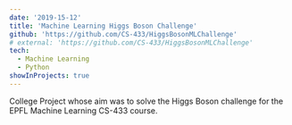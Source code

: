 ```yaml
---
date: '2019-15-12'
title: 'Machine Learning Higgs Boson Challenge'
github: 'https://github.com/CS-433/HiggsBosonMLChallenge'
# external: 'https://github.com/CS-433/HiggsBosonMLChallenge'
tech:
  - Machine Learning
  - Python
showInProjects: true
---
```


College Project whose aim was to solve the Higgs Boson challenge for the EPFL Machine Learning CS-433 course.
